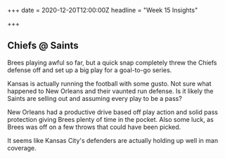 +++
date = 2020-12-20T12:00:00Z
headline = "Week 15 Insights"

+++
## Chiefs @ Saints

Brees playing awful so far, but a quick snap completely threw the Chiefs defense off and set up a big play for a goal-to-go series.

Kansas is actually running the football with some gusto. Not sure what happened to New Orleans and their vaunted run defense. Is it likely the Saints are selling out and assuming every play to be a pass?

New Orleans had a productive drive based off play action and solid pass protection giving Brees plenty of time in the pocket. Also some luck, as Brees was off on a few throws that could have been picked.

It seems like Kansas City's defenders are actually holding up well in man coverage. 